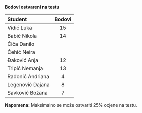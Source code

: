 **Bodovi ostvareni na testu**

| Student | Bodovi |
| :------ | :------: |
| Vidić Luka | 15 |
| Babić Nikola | 14 |
| Čiča Danilo | |
| Ćehić Neira | |
| Đaković Anja | 12 |
| Tripić Nemanja | 13 |
| Radonić Andriana | 4 |
| Legenović Dajana | 8 |
| Savković Božana | 7 |

**Napomena:** Maksimalno se može ostvariti 25% ocjene na testu.
